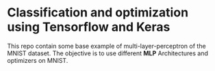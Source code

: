 # Classification and optimization using **Tensorflow** and **Keras**

This repo contain some base example of multi-layer-perceptron of the MNIST dataset.
The objective is to use different **MLP** Architectures and optimizers on MNIST.